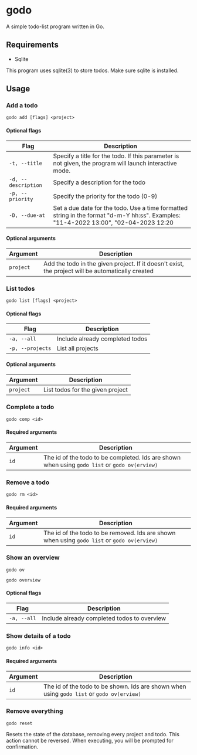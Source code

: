 # godo

A simple todo-list program written in Go.

## Requirements

- Sqlite

This program uses sqlite(3) to store todos. Make sure sqlite is installed.

## Usage

### Add a todo

```
godo add [flags] <project>
```

#### Optional flags

|Flag|Description|
|----|-----------|
|`-t, --title`|Specify a title for the todo. If this parameter is not given, the program will launch interactive mode.|
|`-d, --description`|Specify a description for the todo|
|`-p, --priority`|Specify the priority for the todo (0-9)|
|`-D, --due-at`|Set a due date for the todo. Use a time formatted string in the format "d-m-Y hh:ss". Examples: "11-4-2022 13:00", "02-04-2023 12:20|

#### Optional arguments

|Argument|Description|
|--------|-----------|
|`project`|Add the todo in the given project. If it doesn't exist, the project will be automatically created|

### List todos

```
godo list [flags] <project>
```

#### Optional flags

|Flag|Description|
|----|-----------|
|`-a, --all`|Include already completed todos|
|`-p, --projects`|List all projects|

#### Optional arguments

|Argument|Description|
|--------|-----------|
|`project`|List todos for the given project|

### Complete a todo

```
godo comp <id>
```

#### Required arguments

|Argument|Description|
|--------|-----------|
|`id`|The id of the todo to be completed. Ids are shown when using `godo list` or `godo ov(erview)`|

### Remove a todo

```
godo rm <id>
```

#### Required arguments

|Argument|Description|
|--------|-----------|
|`id`|The id of the todo to be removed. Ids are shown when using `godo list` or `godo ov(erview)`|

### Show an overview

```
godo ov
```

```
godo overview
```

#### Optional flags

|Flag|Description|
|----|-----------|
|`-a, --all`|Include already completed todos to overview|

### Show details of a todo

```
godo info <id>
```

#### Required arguments

|Argument|Description|
|--------|-----------|
|`id`|The id of the todo to be shown. Ids are shown when using `godo list` or `godo ov(erview)`|

### Remove everything

```
godo reset
```

Resets the state of the database, removing every project and todo. This action cannot be reversed.
When executing, you will be prompted for confirmation.
